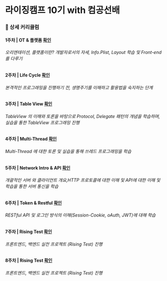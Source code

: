 # 라이징캠프 10기 with 컴공선배

### 📝 상세 커리큘럼
#### 1주차 | OT & 플랫폼 [확인](https://github.com/yujeong-kwon/RisingCamp/tree/main/RC_week1-3)
###### 오리엔테이션, 플랫폼이란? 개발자로서의 자세, Info.Plist, Layout 학습 및 Front-end 를 다루기 
#### 2주차 | Life Cycle [확인](https://github.com/yujeong-kwon/RisingCamp/tree/main/RC_week2)
###### 본격적인 프로그래밍을 진행하기 전, 생명주기를 이해하고 활용법을 숙지하는 단계  
#### 3주차 | Table View [확인](https://github.com/yujeong-kwon/RisingCamp/tree/main/RC_week3)
###### TableView 의 이해와 토론을 바탕으로 Protocol, Delegate 패턴의 개념을 학습하며, 실습을 통한 TableView 프로그래밍 진행  
#### 4주차 | Multi-Thread [확인](https://github.com/yujeong-kwon/RisingCamp/tree/main/RC_week4)
###### Multi-Thread 에 대한 토론 및 실습을 통해 쓰레드 프로그래밍을 학습  
#### 5주차 | Network Intro & API [확인](https://github.com/yujeong-kwon/RisingCamp/tree/main/RC_week5)
###### 개괄적인 서버 와 클라이언트 개요,HTTP 프로토콜에 대한 이해 및 API에 대한 이해 및 학습을 통한 서버 통신을 학습  
#### 6주차 | Token & Restful [확인](https://github.com/yujeong-kwon/RisingCamp/tree/main/RC_week6)
###### RESTful API 및 로그인 방식의 이해(Session-Cookie, oAuth, JWT)에 대해 학습  
#### 7주차 | Rising Test [확인](https://github.com/mock-rc10/instagram_ios_duckduck)
###### 프론트엔드, 백엔드 실전 프로젝트 (Rising Test) 진행  
#### 8주차 | Rising Test [확인](https://github.com/mock-rc10/instagram_ios_duckduck)
###### 프론트엔드, 백엔드 실전 프로젝트 (Rising Test) 진행  
